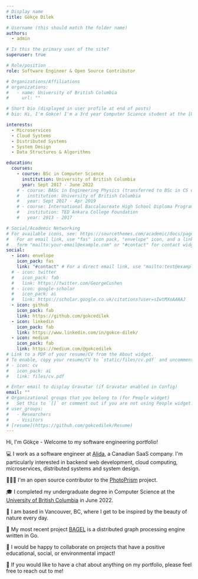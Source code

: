 ```yaml
---
# Display name
title: Gökçe Dilek

# Username (this should match the folder name)
authors:
  - admin

# Is this the primary user of the site?
superuser: true

# Role/position
role: Software Engineer & Open Source Contributor

# Organizations/Affiliations
# organizations:
#   - name: University of British Columbia
#     url: ""

# Short bio (displayed in user profile at end of posts)
# bio: Hi, I'm Gokce! I'm a 3rd year Computer Science student at the [University of British Columbia](https://www.ubc.ca/). This portfolio consists of my school & personal projects, work experience, resume, and related technical experience.

interests:
  - Microservices
  - Cloud Systems
  - Distributed Systems
  - System Design
  - Data Structures & Algorithms

education:
  courses:
    - course: BSc in Computer Science
      institution: University of British Columbia
      year: Sept 2017 - June 2022
    # - course: BASc in Engineering Physics (transferred to BSc in CS during second year)
    #   institution: University of British Columbia
    #   year: Sept 2017 - Apr 2019
    # - course: International Baccalaureate High School Diploma Program (IBDP)
    #   institution: TED Ankara College Foundation
    #   year: 2013 - 2017

# Social/Academic Networking
# For available icons, see: https://sourcethemes.com/academic/docs/page-builder/#icons
#   For an email link, use "fas" icon pack, "envelope" icon, and a link in the
#   form "mailto:your-email@example.com" or "#contact" for contact widget.
social:
  - icon: envelope
    icon_pack: fas
    link: "#contact" # For a direct email link, use "mailto:test@example.org".
  # - icon: twitter
  #   icon_pack: fab
  #   link: https://twitter.com/GeorgeCushen
  # - icon: google-scholar
  #   icon_pack: ai
  #   link: https://scholar.google.co.uk/citations?user=sIwtMXoAAAAJ
  - icon: github
    icon_pack: fab
    link: https://github.com/gokcedilek
  - icon: linkedin
    icon_pack: fab
    link: https://www.linkedin.com/in/gokce-dilek/
  - icon: medium
    icon_pack: fab
    link: https://medium.com/@gokcedilek
# Link to a PDF of your resume/CV from the About widget.
# To enable, copy your resume/CV to `static/files/cv.pdf` and uncomment the lines below.
# - icon: cv
#   icon_pack: ai
#   link: files/cv.pdf

# Enter email to display Gravatar (if Gravatar enabled in Config)
email: ""
# Organizational groups that you belong to (for People widget)
#   Set this to `[]` or comment out if you are not using People widget.
# user_groups:
#   - Researchers
#   - Visitors
# [resume](https://github.com/gokcedilek/Resume)
---
```


Hi, I'm Gökçe - Welcome to my software engineering portfolio!

💻 I work as a software engineer at [Alida](https://www.alida.com/), a Canadian SaaS company. I'm particularly interested in backend web development, cloud computing, microservices, distributed systems and system design.

👩🏻‍💻 I'm an open source contributor to the [PhotoPrism](https://github.com/photoprism/photoprism) project.

🎓 I completed my undergraduate degree in Computer Science at the [University of British Columbia](https://www.ubc.ca/) in June 2022.

🍁 I am based in Vancouver, BC, where I get to be inspired by the beauty of nature every day.

🚀 My most recent project [BAGEL](https://github.com/gokcedilek/BAGEL) is a distributed graph processing engine written in Go.

🙌 I would be happy to collaborate on projects that have a positive educational, social, or environmental impact!

🍵 If you would like to have a chat about anything on my portfolio, please feel free to reach out to me!
